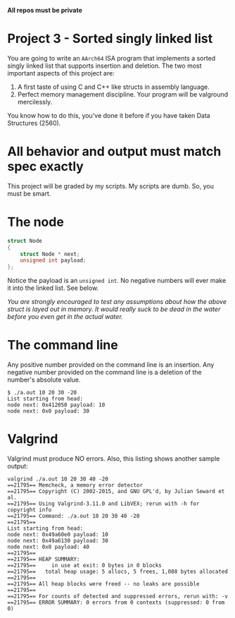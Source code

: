 **All repos must be private**

# Project 3 - Sorted singly linked list

You are going to write an ```AArch64``` ISA program that implements a sorted singly linked list that supports insertion and deletion. The two most important aspects of this project are:
1. A first taste of using C and C++ like structs in assembly language.
2. Perfect memory management discipline. Your program will be valground mercilessly.

You know how to do this, you've done it before if you have taken Data Structures (2560).

# All behavior and output must match spec exactly

This project will be graded by my scripts. My scripts are dumb. So, you must be smart.

# The node

```c++
struct Node
{
	struct Node * next;
	unsigned int payload;
};
```

Notice the payload is an ```unsigned int```. No negative numbers will ever make it into the linked list. See below.

*You are strongly encouraged to test any assumptions about how the above struct is layed out in memory. It would really suck to be dead in the water before you even get in the actual water.*

# The command line

Any positive number provided on the command line is an insertion. Any negative number provided on the command line is a deletion of the number's absolute value.

```
$ ./a.out 10 20 30 -20
List starting from head:
node next: 0x412050 payload: 10
node next: 0x0 payload: 30
```

# Valgrind

Valgrind must produce NO errors. Also, this listing shows another sample output:

```
valgrind ./a.out 10 20 30 40 -20
==21795== Memcheck, a memory error detector
==21795== Copyright (C) 2002-2015, and GNU GPL'd, by Julian Seward et al.
==21795== Using Valgrind-3.11.0 and LibVEX; rerun with -h for copyright info
==21795== Command: ./a.out 10 20 30 40 -20
==21795== 
List starting from head:
node next: 0x49a60e0 payload: 10
node next: 0x49a6130 payload: 30
node next: 0x0 payload: 40
==21795== 
==21795== HEAP SUMMARY:
==21795==     in use at exit: 0 bytes in 0 blocks
==21795==   total heap usage: 5 allocs, 5 frees, 1,088 bytes allocated
==21795== 
==21795== All heap blocks were freed -- no leaks are possible
==21795== 
==21795== For counts of detected and suppressed errors, rerun with: -v
==21795== ERROR SUMMARY: 0 errors from 0 contexts (suppressed: 0 from 0)
```

